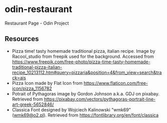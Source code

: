 # odin-restaurant
Restaurant Page - Odin Project

## Resources
 - Pizza time! tasty homemade traditional pizza, italian recipe. Image by Racool_studio from freepik used for the background. Accessed from https://www.freepik.com/free-photo/pizza-time-tasty-homemade-traditional-pizza-italian-recipe_10213112.htm#query=pizzaria&position=4&from_view=search&track=ais
 - Pizza Icon made by Flat Icon from https://www.flaticon.com/free-icon/pizza_1156782
 - Potrait of Pythagoras image by Gordon Johnson a.k.a. GDJ on pixabay. Retrieved from https://pixabay.com/vectors/pythagoras-portrait-line-art-greek-5652846/
 - Classica Font designed by Wojciech Kalinowski "wmk69" (wmk69@o2.pl). Retrieved from https://fontlibrary.org/en/font/classica